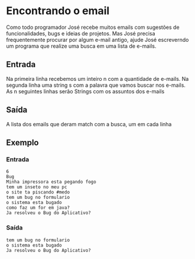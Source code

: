 # Encontrando o email

Como todo programador José recebe muitos emails com sugestões de funcionalidades, bugs e ideias de projetos. Mas José precisa frequentemente procurar por algum e-mail antigo, ajude José escreverndo um programa que realize uma busca em uma lista de e-mails.

## Entrada
Na primeira linha recebemos um inteiro n com a quantidade de e-mails. Na segunda linha uma string s com a palavra que vamos buscar nos e-mails. As n seguintes linhas serão Strings com os assuntos dos e-mails

## Saída
A lista dos emails que deram match com a busca, um em cada linha

## Exemplo

### Entrada

```
6
Bug
Minha impressora esta pegando fogo
tem um inseto no meu pc
o site ta piscando #medo
tem um bug no formulario
o sistema esta bugado
como faz um for em java?
Ja resolveu o Bug do Aplicativo?
```

### Saída

```
tem um bug no formulario
o sistema esta bugado
Ja resolveu o Bug do Aplicativo?
```
